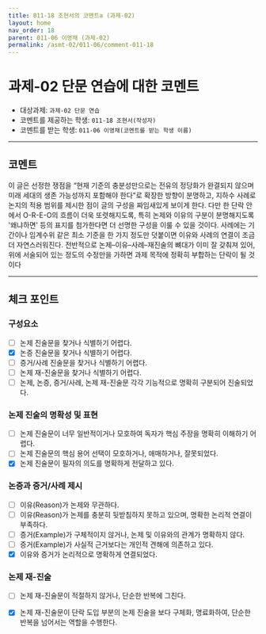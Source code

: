 ```yaml
---
title: 011-18 조현서의 코멘트a (과제-02) 
layout: home
nav_order: 18
parent: 011-06 이영채 (과제-02)
permalink: /asmt-02/011-06/comment-011-18
---
```


# 과제-02 단문 연습에 대한 코멘트

- 대상과제: `과제-02 단문 연습`
- 코멘트를 제공하는 학생: `011-18 조현서(작성자)` 
- 코멘트를 받는 학생: `011-06 이영채(코멘트를 받는 학생 이름)` 

---

## 코멘트

이 글은 선정한 쟁점을 “현재 기준의 충분성만으로는 전유의 정당화가 완결되지 않으며 미래 세대의 생존 가능성까지 포함해야 한다”로 확장한 방향이 분명하고, 지하수 사례로 논지의 적용 범위를 제시한 점이 글의 구성을 짜임새있게 보이게 한다. 다만 한 단락 안에서 O-R-E-O의 흐름이 더욱 또렷해지도록, 특히 논제와 이유의 구분이 분명해지도록 '왜냐하면' 등의 표지를 첨가한다면 더 선명한 구성을 이룰 수 있을 것이다. 사례에는 기간이나 임계수위 같은 최소 기준을 한 가지 정도만 덧붙이면 이유와 사례의 연결이 조금 더 자연스러워진다. 전반적으로 논제–이유–사례–재진술의 뼈대가 이미 잘 갖춰져 있어, 위에 서술되어 있는 정도의 수정만을 가하면 과제 목적에 정확히 부합하는 단락이 될 것이다

---

## 체크 포인트

### **구성요소**
- [ ] 논제 진술문을 찾거나 식별하기 어렵다.
- [x] 논증 진술문을 찾거나 식별하기 어렵다.
- [ ] 증거/사례 진술문을 찾거나 식별하기 어렵다.
- [ ] 논제 재-진술문을 찾거나 식별하기 어렵다.
- [ ] 논제, 논증, 증거/사례, 논제 재-진술문 각각 기능적으로 명확히 구분되어 진술되었다.

### **논제 진술의 명확성 및 표현**  
- [ ] 논제 진술문이 너무 일반적이거나 모호하여 독자가 핵심 주장을 명확히 이해하기 어렵다.  
- [ ] 논제 진술문의 핵심 용어 선택이 모호하거나, 애매하거나, 잘못되었다.  
- [x] 논제 진술문이 필자의 의도를 명확하게 전달하고 있다.  

### **논증과 증거/사례 제시**  
- [ ] 이유(Reason)가 논제와 무관하다.
- [ ] 이유(Reason)가 논제를 충분히 뒷받침하지 못하고 있으며, 명확한 논리적 연결이 부족하다.  
- [ ] 증거(Example)가 구체적이지 않거나, 논제 및 이유와의 관계가 명확하지 않다. 
- [ ] 증거(Example)가 사실적 근거보다는 개인적 견해에 의존하고 있다.  
- [x] 이유와 증거가 논리적으로 명확하게 연결되었다.  

### **논제 재-진술**  
- [ ] 논제 재-진술문이 적절하지 않거나, 단순한 반복에 그친다.   
- [x] 논제 재-진술문이 단락 도입 부분의 논제 진술을 보다 구체화, 명료화하여, 단순한 반복을 넘어서는 역할을 수행한다.  

